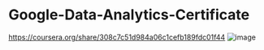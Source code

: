 # Google-Data-Analytics-Certificate
https://coursera.org/share/308c7c51d984a06c1cefb189fdc01f44
![image](https://github.com/user-attachments/assets/ae5b1d4f-b366-4665-95df-5b460124cd86)
